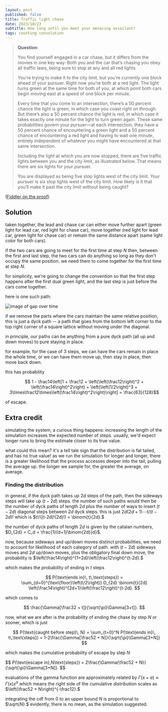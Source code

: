 ```yaml
---
layout: post
published: false
title: Traffic light chase
date: 2023/10/23
subtitle: How long until you meet your menacing assailant?
tags: counting convolution
---
```


>**Question**:
>
>You find yourself engaged in a car chase, but it differs from the movies in one key way: Both you and the car that’s chasing you obey all traffic laws, being sure to stop at any and all red lights.
>
>You’re trying to make it to the city limit, but you’re currently one block ahead of your pursuer. Right now you’re both at a red light. The light turns green at the same time for both of you, at which point both cars begin moving east at a speed of one block per minute.
>
>Every time that you come to an intersection, there’s a 50 percent chance the light is green, in which case you coast right on through. But there’s also a 50 percent chance the light is red, in which case it takes exactly one minute for the light to turn green again. These same probabilities govern your pursuer—at each intersection, they have a 50 percent chance of encountering a green light and a 50 percent chance of encountering a red light and having to wait one minute, entirely independent of whatever you might have encountered at that same intersection.
>
>Including the light at which you are now stopped, there are five traffic lights between you and the city limit, as illustrated below. That means there are six lights for your pursuer.
>
>You are displayed as being five stop lights west of the city limit. Your pursuer is six stop lights west of the city limit.
>How likely is it that you’ll make it past the city limit without being caught?

<!--more-->

([Fiddler on the proof](https://thefiddler.substack.com/p/can-you-ride-out-the-slow-car-chase))

## Solution

taken together, the lead and chase car can either move further apart (green light for lead car, red light for chase car), move together (red light for lead car, green light for chase car) or remain the same distance apart (same light color for both cars).

if the two cars are going to meet for the first time at step $N$ then, between the first and last step, the two cars can do anything so long as they don't occupy the same position. we need them to come together for the first time at step $N.$

for simplicity, we're going to change the convention so that the first step happens after the first dual green light, and the last step is just before the cars come together.

here is one such path:

![image of gap over time]()

if we remove the parts where the cars maintain the same relative position, this is just a dyck path -- a path that goes from the bottom left corner to the top right corner of a square lattice without moving under the diagonal. 

in principle, our paths can be anything from a pure dyck path (all up and down moves) to pure staying in place. 

for example, for the case of 3 steps, we can have the cars remain in place the whole time, or we can have them move up, then stay in place, then move back down. 

this has probability 

$$ 1 - \frac14\left[1 + \frac12 + \left(\left(\frac12\right)^2 + \left(\frac14\right)^2\right) + \left(\left(1/2\right)^3 + 3\times\frac12\times\left(\frac14\right)^2\right)\right] = \frac{63}{128}$$

of escape.

## Extra credit

simulating the system, a curious thing happens: increasing the length of the simulation increases the expected number of steps. usually, we'd expect longer runs to bring the estimate closer to its true value. 

what could this mean? it's a tell tale sign that the distribution is fat tailed, and has no true value! as we run the simulation for longer and longer, there is a greater likelihood that the process accesses deeper into the tail, pulling the average up. the longer we sample for, the greater the average, on average.

### Finding the distribution

in general, if the dyck path takes up $2d$ steps of the path, then the sideways steps will take up $(t - 2d)$ steps. the number of such paths would then be the number of dyck paths of length $2d$ plus the number of ways to insert $(t-2d)$ diagonal steps between $2d$ dyck steps. this is just $2d(2d+1)\cdots t/(t-2d)!$ which is $t!/((t-2d)!(2d)!) = \binom{t}{2d}.$

the number of dyck paths of length $2d$ is given by the catalan numbers, $D_{2d} = C_d = \frac{1}{d+1}\binom{2d}{d}$.

now, because sideways and up/down moves distinct probabilities, we need to account for likelihood of each category of path. with $(t-2d)$ sideways moves and $2d$ up/down moves, plus the obligatory final down move, the probability is $\left(\frac14\right)^{1+2d}\left(\frac12\right)^{t-2d}.$

which makes the probability of ending in $t$ steps 

$$ P(\text{ends in}\, t\,\text{steps}) = \sum_{d=0}^{\text{floor}\left(t/2\right)} D_{2d} \binom{t}{2d} \left(\frac14\right)^{2d+1}\left(\frac12\right)^{t-2d}. $$

which comes to 

$$ \frac{\Gamma[\frac32 + t]}{\sqrt{\pi}\Gamma[3+t]}. $$

now, what we are after is the probability of ending the chase by step $N$ or sooner, which is just

$$ P(\text{caught before step}\, N) = \sum_{t=0}^N P(\text{ends in}\, t\,\text{steps}) = 1-2\frac{\Gamma[\frac52 + N]}{\sqrt{\pi}\Gamma[3+N]} $$

which makes the cumulative probability of escape by step $N$

$$ P(\text{escape in}\,N\text{steps}) = 2\frac{\Gamma(\frac52 + N}}{\sqrt{\pi}\Gamma[3+N]}. $$

evaluations of the gamma function are approximately related by $\Gamma(x + a) \approx \Gamma(x)x^a$ which means the right side of the cumulative distribution scales as $\left(\frac52 + N\right)^{-\frac12}.$ 

integrating the $\text{cdf}$ from $0$ to an upper bound $N$ is proportional to $\sqrt{N}.$ evidently, there is no mean, as the simulation suggested.

<br>
